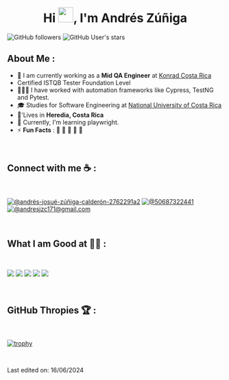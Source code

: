 <h1 align="center">Hi <img src="https://media.giphy.com/media/hvRJCLFzcasrR4ia7z/giphy.gif" width="35">, I'm Andrés Zúñiga</h1>

![GitHub followers](https://img.shields.io/github/followers/AnZuCa?style=social) ![GitHub User's stars](https://img.shields.io/github/stars/AnZuCa?style=social)

## About Me :

- 🏢 I am currently working as a **Mid QA Engineer** at [Konrad Costa Rica](https://www.konrad.com/)
- Certified ISTQB Tester Foundation Level
- 👨🏻‍💻 I have worked with automation frameworks like Cypress, TestNG and Pytest.
- 🎓 Studies for Software Engineering at [National University of Costa Rica](https://www.una.ac.cr/)
- 🏡'Lives in **Heredia, Costa Rica**
- 🧠 Currently, I'm learning playwright.
- ⚡ **Fun Facts** : 🍕 🏉 🏏 🎥 🚞

<br>

## Connect with me ☕ :

<br>

[![@andrés-josué-zúñiga-calderón-2762291a2](https://img.icons8.com/fluency/48/000000/linkedin.png "@andrés-josué-zúñiga-calderón-2762291a2")](https://www.linkedin.com/in/andr%C3%A9s-josu%C3%A9-z%C3%BA%C3%B1iga-calder%C3%B3n-2762291a2/) [![@50687322441](https://img.icons8.com/fluency/48/000000/phone-disconnected.png "@50687322441")](tel:50687322441) [![@andresjzc171@gmail.com](https://img.icons8.com/fluency/48/000000/gmail.png "@andresjzc171@gmail.com")](andresjzc171@gmail.com)

<br>

## What I am Good at 🧑‍💻 :

<br>

<img src="https://img.icons8.com/color/48/000000/javascript--v1.png"/> <img src="https://img.icons8.com/color/48/000000/python.png"/> <img src="https://img.icons8.com/color/48/000000/java-coffee-cup-logo--v1.png"/> <img src="https://img.icons8.com/color/48/000000/selenium-test-automation.png"/> <img src="https://img.icons8.com/color/48/000000/mysql-logo.png"/>

<br>


## GitHub Thropies 🏆 :

<br>

[![trophy](https://github-profile-trophy.vercel.app/?username=AnZuCa)](https://github.com/AnZuCa/github-profile-trophy)

<br>

Last edited on: 16/06/2024
